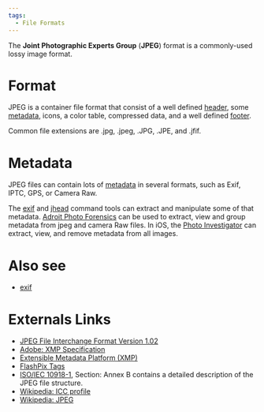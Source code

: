 ```yaml
---
tags:
  - File Formats
---
```

The **Joint Photographic Experts Group** (**JPEG**) format is a
commonly-used lossy image format.

# Format

JPEG is a container file format that consist of a well defined
[header](header.md), some [metadata](metadata.md),
icons, a color table, compressed data, and a well defined
[footer](footer.md).

Common file extensions are .jpg, .jpeg, .JPG, .JPE, and .jfif.

# Metadata

JPEG files can contain lots of [metadata](metadata.md) in several formats, such
as Exif, IPTC, GPS, or Camera Raw.

The [exif](exif.md) and [jhead](jhead.md) command tools can extract and
manipulate some of that metadata. [Adroit Photo Forensics](adroit_photo_forensics.md)
can be used to extract, view and group metadata from jpeg and camera Raw files.
In iOS, the [Photo Investigator](photo_investigator.md) can extract, view, and
remove metadata from all images.

# Also see

* [exif](exif.md)

# Externals Links

- [JPEG File Interchange Format Version 1.02](https://www.w3.org/Graphics/JPEG/jfif3.pdf)
- [Adobe: XMP Specification](https://www.adobe.com/products/xmp/standards.html)
- [Extensible Metadata Platform (XMP)](https://www.adobe.com/products/xmp.html)
- [FlashPix Tags](https://exiftool.org/TagNames/FlashPix.html)
- [ISO/IEC 10918-1](https://www.w3.org/Graphics/JPEG/itu-t81.pdf),
  Section: Annex B contains a detailed description of the JPEG file
  structure.
- [Wikipedia: ICC profile](https://en.wikipedia.org/wiki/ICC_profile)
- [Wikipedia: JPEG](https://en.wikipedia.org/wiki/JPEG)
